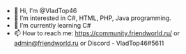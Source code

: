 - 👋 Hi, I’m @VladTop46
- 👀 I’m interested in C#, HTML, PHP, Java programming.
- 🌱 I’m currently learning C#
- 📫 How to reach me: https://community.friendworld.ru/ or admin@friendworld.ru or Discord - VladTop46#5611

<!---
FWNET/FWNET is a ✨ special ✨ repository because its `README.md` (this file) appears on your GitHub profile.
You can click the Preview link to take a look at your changes.
--->
